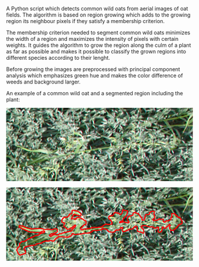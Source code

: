 A Python script which detects common wild oats from aerial images of oat fields.
The algorithm is based on region growing which adds to the growing region its 
neighbour pixels if they satisfy a membership criterion.

The membership criterion needed to segment common wild oats minimizes the width of a
region and maximizes the intensity of pixels with certain weights. It guides the
algorithm to grow the region along the culm of a plant as far as possible and makes
it possible to classify the grown regions into different species according to their lenght.

Before growing the images are preprocessed with principal component analysis which 
emphasizes green hue and makes the color difference of weeds and background larger.

An example of a common wild oat and a segmented region including the plant: 

![a common wild oat](original.png)



![a segmented common wild oat](segmented.png)

